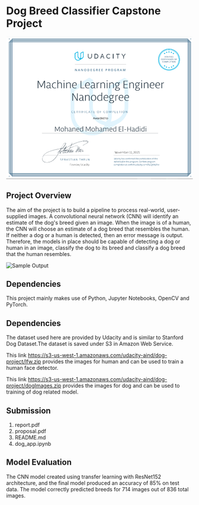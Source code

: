 [//]: # "Image References"

[image1]: ./images/sample_dog_output.png "Sample Output"
[image2]: ./Certificate.png "Nano Degree Completion"

# Dog Breed Classifier Capstone Project
![Nano Degree Completion][image2]

## Project Overview

The aim of the project is to build a pipeline to process real-world, user-supplied images. A convolutional neural network (CNN) will identify an estimate of the dog's breed given an image. When the image is of a human, the CNN will choose an estimate of a dog breed that resembles the human. If neither a dog or a human is detected, then an error message is output. Therefore, the models in place should be capable of detecting a dog or human in an image, classify the dog to its breed and classify a dog breed that the human resembles. 

![Sample Output][image1]


## Dependencies

This project mainly makes use of Python, Jupyter Notebooks, OpenCV and PyTorch.

## Dependencies

The dataset used here are provided by Udacity and is similar to Stanford Dog Dataset.The dataset is saved under S3 in Amazon Web Service.

This link https://s3-us-west-1.amazonaws.com/udacity-aind/dog-project/lfw.zip provides the images for human and can be used to train a human face detector.

This link https://s3-us-west-1.amazonaws.com/udacity-aind/dog-project/dogImages.zip provides the images for dog and can be used to training of dog related model.

## Submission

1. report.pdf
2. proposal.pdf
3. README.md
4. dog_app.ipynb

## Model Evaluation

The CNN model created using transfer learning with ResNet152 architecture, and the final model produced an accuracy of 85% on test data. The model correctly predicted breeds for 714 images out of 836 total images.
